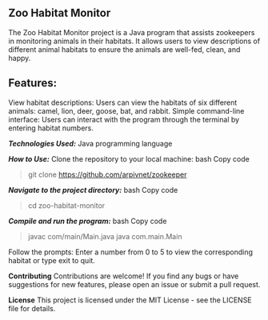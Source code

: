## Zoo Habitat Monitor
The Zoo Habitat Monitor project is a Java program that assists zookeepers in monitoring animals in their habitats. It allows users to view descriptions of different animal habitats to ensure the animals are well-fed, clean, and happy.

## Features:
View habitat descriptions: Users can view the habitats of six different animals: camel, lion, deer, goose, bat, and rabbit.
Simple command-line interface: Users can interact with the program through the terminal by entering habitat numbers.

***Technologies Used:***
Java programming language

***How to Use:***
Clone the repository to your local machine:
bash
Copy code
> git clone https://github.com/arpivnet/zookeeper


***Navigate to the project directory:***
bash
Copy code
>cd zoo-habitat-monitor

***Compile and run the program:***
bash
Copy code
>javac com/main/Main.java
>java com.main.Main
>
Follow the prompts: Enter a number from 0 to 5 to view the corresponding habitat or type exit to quit.

**Contributing**
Contributions are welcome! If you find any bugs or have suggestions for new features, please open an issue or submit a pull request.

**License**
This project is licensed under the MIT License - see the LICENSE file for details.

